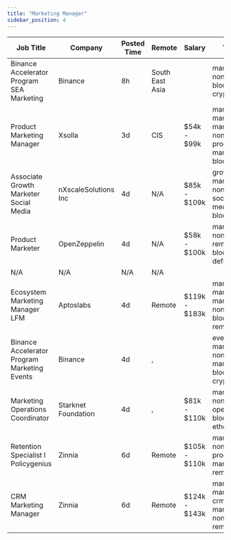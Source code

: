 ```yaml
---
title: "Marketing Manager"
sidebar_position: 4
---
```


| Job Title | Company | Posted Time | Remote | Salary | Tags | Apply Link |
|-----------|---------|-------------|--------|--------|------|------------|
| Binance Accelerator Program SEA Marketing | Binance | 8h | South East Asia |  | marketing, non tech, blockchain, crypto | [Apply](https://web3.career/binance-accelerator-program-sea-marketing-binance/103648) |
| Product Marketing Manager | Xsolla | 3d | CIS | $54k - $99k | marketing manager, marketing, non tech, product marketing, blockchain | [Apply](https://web3.career/product-marketing-manager-xsolla/103564) |
| Associate Growth Marketer Social Media | nXscaleSolutions Inc | 4d | N/A | $85k - $109k | growth, marketing, non tech, social media, blockchain | [Apply](https://web3.career/associate-growth-marketer-social-media-nxscale/103520) |
| Product Marketer | OpenZeppelin | 4d | N/A | $58k - $100k | marketing, non tech, remote, blockchain, defi | [Apply](https://web3.career/product-marketer-openzeppelin/103509) |
| N/A | N/A | N/A | N/A |  |  | [Apply](https://web3.career/metana) |
| Ecosystem Marketing Manager LFM | Aptoslabs | 4d | Remote | $119k - $183k | marketing manager, marketing, non tech, blockchain, remote | [Apply](https://web3.career/ecosystem-marketing-manager-lfm-aptoslabs/103451) |
| Binance Accelerator Program Marketing Events | Binance | 4d | , |  | events manager, non tech, marketing, blockchain, crypto | [Apply](https://web3.career/binance-accelerator-program-marketing-events-binance/103434) |
| Marketing Operations Coordinator | Starknet Foundation | 4d | , | $81k - $110k | marketing, non tech, operations, blockchain, ethereum | [Apply](https://web3.career/marketing-operations-coordinator-starknet/103433) |
| Retention Specialist I Policygenius | Zinnia | 6d | Remote | $105k - $110k | marketing, non tech, product manager, remote | [Apply](https://web3.career/retention-specialist-i-policygenius-zinnia/97588) |
| CRM Marketing Manager | Zinnia | 6d | Remote | $124k - $143k | marketing manager, crm, marketing, non tech, remote | [Apply](https://web3.career/crm-marketing-manager-zinnia/98977) |
